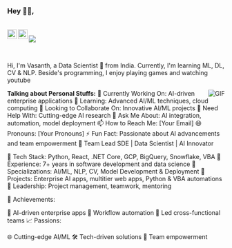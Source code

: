 ### Hey 👋🏽,

<br/>

<a href="https://www.linkedin.com/in/vasanth-p-90826218b/">
  <img align="left" alt="Vasanth P LinkedIn" width="22px" src="https://cdn.jsdelivr.net/npm/simple-icons@v3/icons/linkedin.svg" />
</a>
<a href="https://www.instagram.com/vasanth_engineer_4949/">
  <img align="left" alt="My Instagram" width="22px" src="https://cdn.jsdelivr.net/npm/simple-icons@v3/icons/instagram.svg" />
</a>

![](https://visitor-badge.glitch.me/badge?page_id=Vasanthengineer4949.Vasanthengineer4949)


<br />

Hi, I'm Vasanth, a Data Scientist 🚀 from India. Currently, I'm  learning ML, DL, CV & NLP. Beside's programming, I enjoy playing games and watching youtube

  <img align="right" alt="GIF" src="https://media.giphy.com/media/836HiJc7pgzy8iNXCn/giphy.gif" />
  
**Talking about Personal Stuffs:**
🔭 Currently Working On: AI-driven enterprise applications
🌱 Learning: Advanced AI/ML techniques, cloud computing
👯 Looking to Collaborate On: Innovative AI/ML projects
🤔 Need Help With: Cutting-edge AI research
💬 Ask Me About: AI integration, automation, model deployment
📫 How to Reach Me: [Your Email]
😄 Pronouns: [Your Pronouns]
⚡ Fun Fact: Passionate about AI advancements and team empowerment
🚀 Team Lead SDE | Data Scientist | AI Innovator

🔹 Tech Stack: Python, React, .NET Core, GCP, BigQuery, Snowflake, VBA
🔹 Experience: 7+ years in software development and data science
🔹 Specializations: AI/ML, NLP, CV, Model Development & Deployment
🔹 Projects: Enterprise AI apps, multitier web apps, Python & VBA automations
🔹 Leadership: Project management, teamwork, mentoring

🌟 Achievements:

🚀 AI-driven enterprise apps
🤖 Workflow automation
👥 Led cross-functional teams
📈 Passions:

🌐 Cutting-edge AI/ML
🛠️ Tech-driven solutions
🌱 Team empowerment
